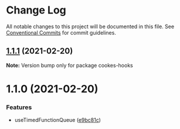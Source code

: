 # Change Log

All notable changes to this project will be documented in this file.
See [Conventional Commits](https://conventionalcommits.org) for commit guidelines.

## [1.1.1](https://github.com/dan-cooke/cookes-hooks/compare/v1.1.0...v1.1.1) (2021-02-20)

**Note:** Version bump only for package cookes-hooks





# 1.1.0 (2021-02-20)


### Features

* useTimedFunctionQueue ([e9bc81c](https://github.com/dan-cooke/cookes-hooks/commit/e9bc81cfc72829e5f9239fe4e5990ef5ee95ed56))
